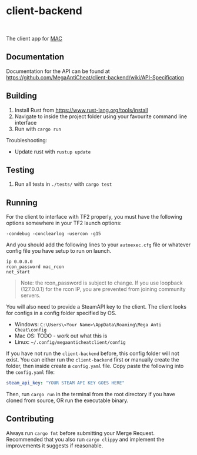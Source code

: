 # client-backend
<br>

The client app for [MAC](https://github.com/MegaAntiCheat)

## Documentation
Documentation for the API can be found at https://github.com/MegaAntiCheat/client-backend/wiki/API-Specification

## Building
1. Install Rust from https://www.rust-lang.org/tools/install
2. Navigate to inside the project folder using your favourite command line interface
3. Run with `cargo run`

Troubleshooting:
* Update rust with `rustup update`

## Testing
1. Run all tests in `./tests/` with `cargo test`

## Running

For the client to interface with TF2 properly, you must have the following options somewhere in your TF2 launch options:

`-condebug -conclearlog -usercon -g15`

And you should add the following lines to your `autoexec.cfg` file or whatever config file you have setup to run on launch.
```
ip 0.0.0.0
rcon_password mac_rcon
net_start 
```
> Note: the rcon_password is subject to change. If you use loopback (127.0.0.1) for the rcon IP, you are prevented from joining community servers.

You will also need to provide a SteamAPI key to the client. The client looks for configs in a config folder specified by OS.
- Windows: `C:\Users\<Your Name>\AppData\Roaming\Mega Anti Cheat\config`
- Mac OS: TODO - work out what this is 
- Linux: `~/.config/megaanticheatclient/config`

If you have not run the `client-backend` before, this config folder will not exist. You can either run the `client-backend` first or manually create the folder, then inside create a `config.yaml` file. Copy paste the following into the `config.yaml` file:
```yml
steam_api_key: "YOUR STEAM API KEY GOES HERE"
```

Then, run `cargo run` in the terminal from the root directory if you have cloned from source, OR run the executable binary.

## Contributing
Always run `cargo fmt` before submitting your Merge Request. Recommended that you also run `cargo clippy` and implement the improvements it suggests if reasonable.
